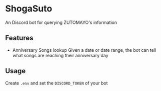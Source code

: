 # ShogaSuto

An Discord bot for querying ZUTOMAYO's information

## Features

* Anniversary Songs lookup
Given a date or date range, the bot can tell what songs are reaching their anniversary day

## Usage

Create `.env` and set the `DISCORD_TOKEN` of your bot
